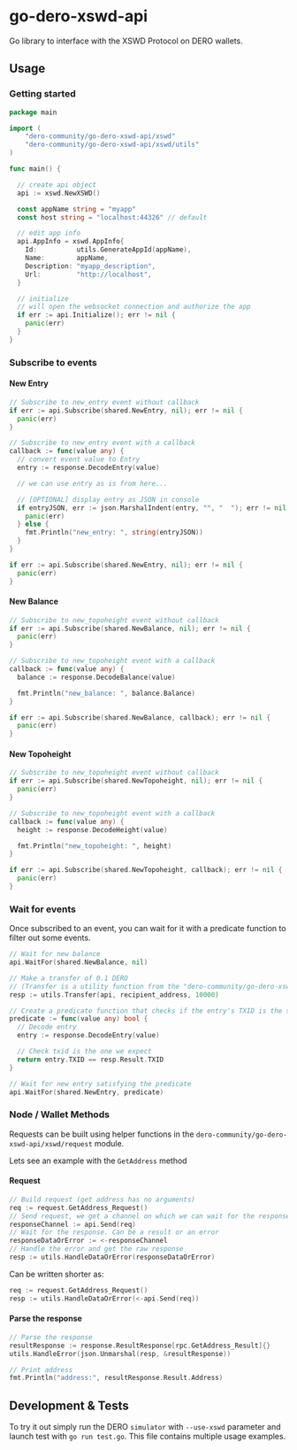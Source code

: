 # go-dero-xswd-api

Go library to interface with the XSWD Protocol on DERO wallets.

## Usage


### Getting started

```go
package main

import (
	"dero-community/go-dero-xswd-api/xswd"
	"dero-community/go-dero-xswd-api/xswd/utils"
)

func main() {

  // create api object
  api := xswd.NewXSWD()

  const appName string = "myapp"
  const host string = "localhost:44326" // default

  // edit app info
  api.AppInfo = xswd.AppInfo{
    Id:          utils.GenerateAppId(appName),
    Name:        appName,
    Description: "myapp_description",
    Url:         "http://localhost",
  }

  // initialize
  // will open the websocket connection and authorize the app
  if err := api.Initialize(); err != nil {
    panic(err)
  }
}
```

### Subscribe to events

#### New Entry
```go
// Subscribe to new_entry event without callback
if err := api.Subscribe(shared.NewEntry, nil); err != nil {
  panic(err)
}
```

```go
// Subscribe to new_entry event with a callback
callback := func(value any) {
  // convert event value to Entry
  entry := response.DecodeEntry(value)

  // we can use entry as is from here...

  // [OPTIONAL] display entry as JSON in console
  if entryJSON, err := json.MarshalIndent(entry, "", "  "); err != nil {
    panic(err)
  } else {
    fmt.Println("new_entry: ", string(entryJSON))
  }
}

if err := api.Subscribe(shared.NewEntry, nil); err != nil {
  panic(err)
}
```


#### New Balance

```go
// Subscribe to new_topoheight event without callback
if err := api.Subscribe(shared.NewBalance, nil); err != nil {
  panic(err)
}
```

```go
// Subscribe to new_topoheight event with a callback
callback := func(value any) {
  balance := response.DecodeBalance(value)

  fmt.Println("new_balance: ", balance.Balance)
}

if err := api.Subscribe(shared.NewBalance, callback); err != nil {
  panic(err)
}

```


#### New Topoheight

```go
// Subscribe to new_topoheight event without callback
if err := api.Subscribe(shared.NewTopoheight, nil); err != nil {
  panic(err)
}
```

```go
// Subscribe to new_topoheight event with a callback
callback := func(value any) {
  height := response.DecodeHeight(value)

  fmt.Println("new_topoheight: ", height)
}

if err := api.Subscribe(shared.NewTopoheight, callback); err != nil {
  panic(err)
}

```

### Wait for events

Once subscribed to an event, you can wait for it with a predicate function to filter out some events.

```go
// Wait for new balance
api.WaitFor(shared.NewBalance, nil)
```

```go
// Make a transfer of 0.1 DERO 
// (Transfer is a utility function from the "dero-community/go-dero-xswd-api/xswd/utils" module)
resp := utils.Transfer(api, recipient_address, 10000)

// Create a predicate function that checks if the entry's TXID is the same as the transfer's TXID
predicate := func(value any) bool {
  // Decode entry
  entry := response.DecodeEntry(value)

  // Check txid is the one we expect
  return entry.TXID == resp.Result.TXID
}

// Wait for new entry satisfying the predicate
api.WaitFor(shared.NewEntry, predicate)
```

### Node / Wallet Methods

Requests can be built using helper functions in the `dero-community/go-dero-xswd-api/xswd/request` module.

Lets see an example with the `GetAddress` method

#### Request
```go
// Build request (get address has no arguments)
req := request.GetAddress_Request()
// Send request, we get a channel on which we can wait for the response
responseChannel := api.Send(req)
// Wait for the response. Can be a result or an error
responseDataOrError := <-responseChannel
// Handle the error and get the raw response 
resp := utils.HandleDataOrError(responseDataOrError)
```
Can be written shorter as:
```go
req := request.GetAddress_Request()
resp := utils.HandleDataOrError(<-api.Send(req))
```

#### Parse the response

```go
// Parse the response
resultResponse := response.ResultResponse[rpc.GetAddress_Result]{}
utils.HandleError(json.Unmarshal(resp, &resultResponse))

// Print address
fmt.Println("address:", resultResponse.Result.Address)
```


## Development & Tests

To try it out simply run the DERO `simulator` with `--use-xswd` parameter and launch test with `go run test.go`. This file contains multiple usage examples.
